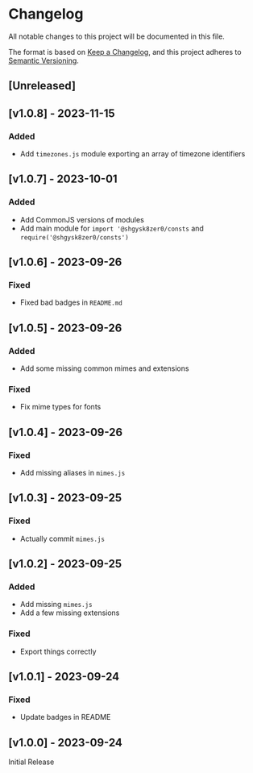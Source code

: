 # Changelog
All notable changes to this project will be documented in this file.

The format is based on [Keep a Changelog](https://keepachangelog.com/en/1.0.0/),
and this project adheres to [Semantic Versioning](https://semver.org/spec/v2.0.0.html).

## [Unreleased]

## [v1.0.8] - 2023-11-15

### Added
- Add `timezones.js` module exporting an array of timezone identifiers

## [v1.0.7] - 2023-10-01

### Added
- Add CommonJS versions of modules
- Add main module for `import '@shgysk8zer0/consts` and `require('@shgysk8zer0/consts')`

## [v1.0.6] - 2023-09-26

### Fixed
- Fixed bad badges in `README.md`

## [v1.0.5] - 2023-09-26

### Added
- Add some missing common mimes and extensions

### Fixed
- Fix mime types for fonts

## [v1.0.4] - 2023-09-26

### Fixed
- Add missing aliases in `mimes.js`

## [v1.0.3] - 2023-09-25

### Fixed
- Actually commit `mimes.js`

## [v1.0.2] - 2023-09-25

### Added
- Add missing `mimes.js`
- Add a few missing extensions

### Fixed
- Export things correctly

## [v1.0.1] - 2023-09-24

### Fixed
- Update badges in README

## [v1.0.0] - 2023-09-24

Initial Release
